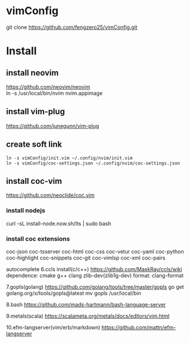 # vimConfig

git clone https://github.com/fengzero25/vimConfig.git

# Install
## install neovim
<https://github.com/neovim/neovim>  
ln -s /usr/local/bin/nvim nvim.appimage

## install vim-plug
<https://github.com/junegunn/vim-plug>


## create soft link
`ln -s vimConfig/init.vim ~/.config/nvim/init.vim`  
`ln -s vimConfig/coc-settings.json ~/.config/nvim/coc-settings.json`

## install coc-vim
<https://github.com/neoclide/coc.vim>

### install nodejs
curl -sL install-node.now.sh/lts | sudo bash

### install coc extensions
coc-json coc-tsserver coc-html coc-css coc-vetur coc-yaml coc-python coc-highlight coc-snippets coc-git coc-vimlsp coc-xml coc-pairs

autocomplete
6.ccls install(c/c++)
https://github.com/MaskRay/ccls/wiki
dependence: cmake g++ clang zlib-dev(zlib1g-dev)
format: clang-format


7.gopls(golang)
https://github.com/golang/tools/tree/master/gopls
go get golang.org/x/tools/gopls@latest
mv gopls /usr/local/bin

8.bash 
https://github.com/mads-hartmann/bash-language-server

9.metals(scala)
https://scalameta.org/metals/docs/editors/vim.html

10.efm-langserver(vim/erb/markdown)
https://github.com/mattn/efm-langserver
